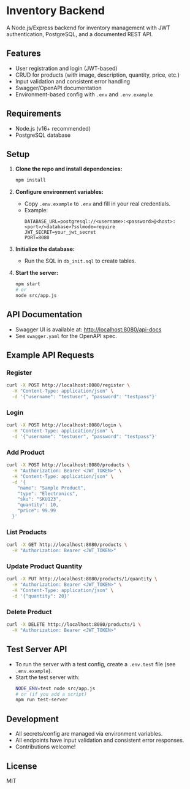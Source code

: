 # Inventory Backend

A Node.js/Express backend for inventory management with JWT authentication, PostgreSQL, and a documented REST API.

## Features
- User registration and login (JWT-based)
- CRUD for products (with image, description, quantity, price, etc.)
- Input validation and consistent error handling
- Swagger/OpenAPI documentation
- Environment-based config with `.env` and `.env.example`

## Requirements
- Node.js (v16+ recommended)
- PostgreSQL database

## Setup
1. **Clone the repo and install dependencies:**
   ```sh
   npm install
   ```
2. **Configure environment variables:**
   - Copy `.env.example` to `.env` and fill in your real credentials.
   - Example:
     ```env
     DATABASE_URL=postgresql://<username>:<password>@<host>:<port>/<database>?sslmode=require
     JWT_SECRET=your_jwt_secret
     PORT=8080
     ```
3. **Initialize the database:**
   - Run the SQL in `db_init.sql` to create tables.

4. **Start the server:**
   ```sh
   npm start
   # or
   node src/app.js
   ```

## API Documentation
- Swagger UI is available at: [http://localhost:8080/api-docs](http://localhost:8080/api-docs)
- See `swagger.yaml` for the OpenAPI spec.

## Example API Requests

### Register
```sh
curl -X POST http://localhost:8080/register \
  -H "Content-Type: application/json" \
  -d '{"username": "testuser", "password": "testpass"}'
```

### Login
```sh
curl -X POST http://localhost:8080/login \
  -H "Content-Type: application/json" \
  -d '{"username": "testuser", "password": "testpass"}'
```

### Add Product
```sh
curl -X POST http://localhost:8080/products \
  -H "Authorization: Bearer <JWT_TOKEN>" \
  -H "Content-Type: application/json" \
  -d '{
    "name": "Sample Product",
    "type": "Electronics",
    "sku": "SKU123",
    "quantity": 10,
    "price": 99.99
  }'
```

### List Products
```sh
curl -X GET http://localhost:8080/products \
  -H "Authorization: Bearer <JWT_TOKEN>"
```

### Update Product Quantity
```sh
curl -X PUT http://localhost:8080/products/1/quantity \
  -H "Authorization: Bearer <JWT_TOKEN>" \
  -H "Content-Type: application/json" \
  -d '{"quantity": 20}'
```

### Delete Product
```sh
curl -X DELETE http://localhost:8080/products/1 \
  -H "Authorization: Bearer <JWT_TOKEN>"
```

## Test Server API
- To run the server with a test config, create a `.env.test` file (see `.env.example`).
- Start the test server with:
  ```sh
  NODE_ENV=test node src/app.js
  # or (if you add a script)
  npm run test-server
  ```

## Development
- All secrets/config are managed via environment variables.
- All endpoints have input validation and consistent error responses.
- Contributions welcome!

## License
MIT 